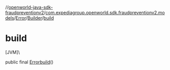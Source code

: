 //[openworld-java-sdk-fraudpreventionv2](../../../../index.md)/[com.expediagroup.openworld.sdk.fraudpreventionv2.models](../../index.md)/[Error](../index.md)/[Builder](index.md)/[build](build.md)

# build

[JVM]\

public final [Error](../index.md)[build](build.md)()
